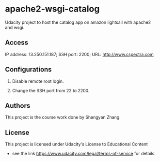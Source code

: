 # apache2-wsgi-catalog
Udacity project to host the catalog app on amazon lightsail with apache2 and wsgi.

## Access

IP address: 13.250.151.187;
SSH port: 2200;
URL: http://www.cspectra.com

## Configurations

1. Disable remote root login.

2. Change the SSH port from 22 to 2200.

## Authors

This project is the course work done by Shangyan Zhang.

## License

This project is licensed under Udacity's License to Educational Content 
- see the link https://www.udacity.com/legal/terms-of-service for details.


